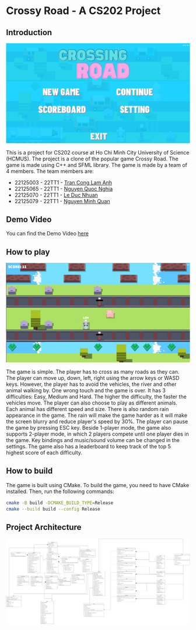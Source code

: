 # Crossy Road - A CS202 Project

## Introduction

![Main Menu](MainMenu.png)

This is a project for CS202 course at Ho Chi Minh City University of Science (HCMUS). The project is a clone of the popular game Crossy Road. The game is made using C++ and SFML library. The game is made by a team of 4 members. The team members are:

- 22125003 - 22TT1 - [Tran Cong Lam Anh](https://github.com/lamanh-lavain)
- 22125065 - 22TT1 - [Nguyen Quoc Nghia](https://github.com/quocnghia32)
- 22125070 - 22TT1 - [Le Duc Nhuan](https://github.com/ldn694)
- 22125079 - 22TT1 - [Nguyen Minh Quan](https://github.com/nmquan22)

## Demo Video

You can find the Demo Video [here](https://www.youtube.com/watch?v=Ipdarw_-vAg)

## How to play

![Gameplay](Gameplay.png)

The game is simple. The player has to cross as many roads as they can. The player can move up, down, left, right using the arrow keys or WASD keys. However, the player has to avoid the vehicles, the river and other animal walking by. One wrong touch and the game is over. It has 3 difficulties: Easy, Medium and Hard. The higher the difficulty, the faster the vehicles move. The player can also choose to play as different animals. Each animal has different speed and size. There is also random rain appearance in the game. The rain will make the game harder as it will make the screen blurry and reduce player's speed by 30%. The player can pause the game by pressing ESC key. Beside 1-player mode, the game also supports 2-player mode, in which 2 players compete until one player dies in the game. Key bindings and music/sound volume can be changed in the settings. The game also has a leaderboard to keep track of the top 5 highest score of each difficulty.

## How to build

The game is built using CMake. To build the game, you need to have CMake installed. Then, run the following commands:

```bash
cmake -B build -DCMAKE_BUILD_TYPE=Release
cmake --build build --config Release
```

## Project Architecture

![Project Architecture](Diagram.drawio.png)
